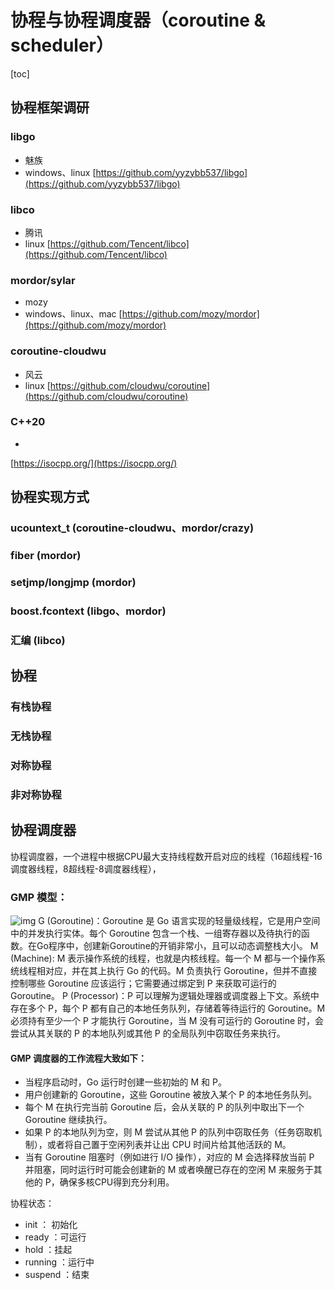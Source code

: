 # 协程与协程调度器（coroutine & scheduler）
[toc]

## 协程框架调研
### libgo
- 魅族
- windows、linux
[https://github.com/yyzybb537/libgo](https://github.com/yyzybb537/libgo)
### libco
- 腾讯
- linux
[https://github.com/Tencent/libco](https://github.com/Tencent/libco)
### mordor/sylar
- mozy
- windows、linux、mac
[https://github.com/mozy/mordor](https://github.com/mozy/mordor)
### coroutine-cloudwu
- 风云
- linux
[https://github.com/cloudwu/coroutine](https://github.com/cloudwu/coroutine)
### C++20
- 
[https://isocpp.org/](https://isocpp.org/)

## 协程实现方式
### ucountext_t (coroutine-cloudwu、mordor/crazy)
### fiber (mordor)
### setjmp/longjmp (mordor)
### boost.fcontext (libgo、mordor)
### 汇编 (libco)

## 协程
### 有栈协程
### 无栈协程
### 对称协程
### 非对称协程

## 协程调度器
协程调度器，一个进程中根据CPU最大支持线程数开启对应的线程（16超线程-16调度器线程，8超线程-8调度器线程），
### GMP 模型：
![img](https://upload-images.jianshu.io/upload_images/14151453-3c06a96e56ff490b.png?imageMogr2/auto-orient/strip|imageView2/2/w/1200/format/webp)
	G (Goroutine)：Goroutine 是 Go 语言实现的轻量级线程，它是用户空间中的并发执行实体。每个 Goroutine 包含一个栈、一组寄存器以及待执行的函数。在Go程序中，创建新Goroutine的开销非常小，且可以动态调整栈大小。
	M (Machine): M 表示操作系统的线程，也就是内核线程。每一个 M 都与一个操作系统线程相对应，并在其上执行 Go 的代码。M 负责执行 Goroutine，但并不直接控制哪些 Goroutine 应该运行；它需要通过绑定到 P 来获取可运行的 Goroutine。
	P (Processor)：P 可以理解为逻辑处理器或调度器上下文。系统中存在多个 P，每个 P 都有自己的本地任务队列，存储着等待运行的 Goroutine。M 必须持有至少一个 P 才能执行 Goroutine，当 M 没有可运行的 Goroutine 时，会尝试从其关联的 P 的本地队列或其他 P 的全局队列中窃取任务来执行。
#### GMP 调度器的工作流程大致如下：
- 当程序启动时，Go 运行时创建一些初始的 M 和 P。
- 用户创建新的 Goroutine，这些 Goroutine 被放入某个 P 的本地任务队列。
- 每个 M 在执行完当前 Goroutine 后，会从关联的 P 的队列中取出下一个 Goroutine 继续执行。
- 如果 P 的本地队列为空，则 M 尝试从其他 P 的队列中窃取任务（任务窃取机制），或者将自己置于空闲列表并让出 CPU 时间片给其他活跃的 M。
- 当有 Goroutine 阻塞时（例如进行 I/O 操作），对应的 M 会选择释放当前 P 并阻塞，同时运行时可能会创建新的 M 或者唤醒已存在的空闲 M 来服务于其他的 P，确保多核CPU得到充分利用。

协程状态：
- init ： 初始化
- ready ：可运行
- hold ：挂起
- running ：运行中
- suspend ：结束